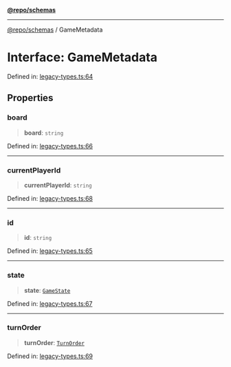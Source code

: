 [**@repo/schemas**](../README.md)

***

[@repo/schemas](../README.md) / GameMetadata

# Interface: GameMetadata

Defined in: [legacy-types.ts:64](https://github.com/alexqguo/drinking-board-game-v3/blob/b790afaa2e3b8fa2b8d92187d67ae85cb9db6cc2/packages/schemas/src/legacy-types.ts#L64)

## Properties

### board

> **board**: `string`

Defined in: [legacy-types.ts:66](https://github.com/alexqguo/drinking-board-game-v3/blob/b790afaa2e3b8fa2b8d92187d67ae85cb9db6cc2/packages/schemas/src/legacy-types.ts#L66)

***

### currentPlayerId

> **currentPlayerId**: `string`

Defined in: [legacy-types.ts:68](https://github.com/alexqguo/drinking-board-game-v3/blob/b790afaa2e3b8fa2b8d92187d67ae85cb9db6cc2/packages/schemas/src/legacy-types.ts#L68)

***

### id

> **id**: `string`

Defined in: [legacy-types.ts:65](https://github.com/alexqguo/drinking-board-game-v3/blob/b790afaa2e3b8fa2b8d92187d67ae85cb9db6cc2/packages/schemas/src/legacy-types.ts#L65)

***

### state

> **state**: [`GameState`](../enumerations/GameState.md)

Defined in: [legacy-types.ts:67](https://github.com/alexqguo/drinking-board-game-v3/blob/b790afaa2e3b8fa2b8d92187d67ae85cb9db6cc2/packages/schemas/src/legacy-types.ts#L67)

***

### turnOrder

> **turnOrder**: [`TurnOrder`](../enumerations/TurnOrder.md)

Defined in: [legacy-types.ts:69](https://github.com/alexqguo/drinking-board-game-v3/blob/b790afaa2e3b8fa2b8d92187d67ae85cb9db6cc2/packages/schemas/src/legacy-types.ts#L69)
